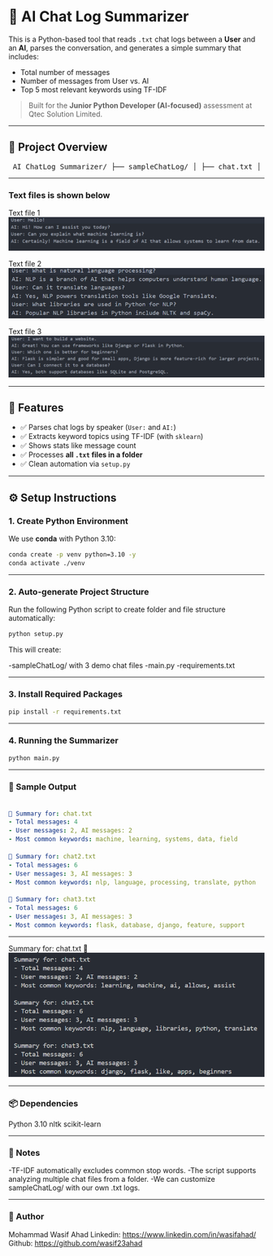 # 🧠 AI Chat Log Summarizer

This is a Python-based tool that reads `.txt` chat logs between a **User** and an **AI**, parses the conversation, and generates a simple summary that includes:

- Total number of messages
- Number of messages from User vs. AI
- Top 5 most relevant keywords using TF-IDF

> Built for the **Junior Python Developer (AI-focused)** assessment at Qtec Solution Limited.

---

## 📁 Project Overview

<pre> AI_ChatLog_Summarizer/ ├── sampleChatLog/ │ ├── chat.txt │ ├── chat2.txt │ └── chat3.txt ├── main.py ├── requirements.txt └── setup.py </pre>

---
### Text files is shown below
Text file 1
![Alt Text](screenshots/chat.txt.png)

Text file 2
![Alt Text](screenshots/chat2.txt.png)

Text file 3
![Alt Text](screenshots/chat3.txt.png)

---

## 🚀 Features

- ✅ Parses chat logs by speaker (`User:` and `AI:`)
- ✅ Extracts keyword topics using TF-IDF (with `sklearn`)
- ✅ Shows stats like message count
- ✅ Processes **all `.txt` files in a folder**
- ✅ Clean automation via `setup.py`

---

## ⚙️ Setup Instructions

### 1️. Create Python Environment
We use **conda** with Python 3.10:

```bash
conda create -p venv python=3.10 -y
conda activate ./venv
```

---

### 2️. Auto-generate Project Structure
Run the following Python script to create folder and file structure automatically:
```bash
python setup.py

```
This will create:

-sampleChatLog/ with 3 demo chat files
-main.py
-requirements.txt

---

### 3. Install Required Packages

```bash
pip install -r requirements.txt

```
---

### 4. Running the Summarizer
```bash
python main.py
```

---

### 🧪 Sample Output
```yaml

📄 Summary for: chat.txt
- Total messages: 4
- User messages: 2, AI messages: 2
- Most common keywords: machine, learning, systems, data, field

📄 Summary for: chat2.txt
- Total messages: 6
- User messages: 3, AI messages: 3
- Most common keywords: nlp, language, processing, translate, python

📄 Summary for: chat3.txt
- Total messages: 6
- User messages: 3, AI messages: 3
- Most common keywords: flask, database, django, feature, support
```

---

Summary for: chat.txt
📄 
![Terminal Output](screenshots/Summary.png)

---

### 📦 Dependencies
Python 3.10
nltk
scikit-learn 

---

### 📌 Notes
-TF-IDF automatically excludes common stop words.
-The script supports analyzing multiple chat files from a folder.
-We can customize sampleChatLog/ with our own .txt logs.

---

### 📌 Author
Mohammad Wasif Ahad Linkedin: https://www.linkedin.com/in/wasifahad/ Github: https://github.com/wasif23ahad

 
